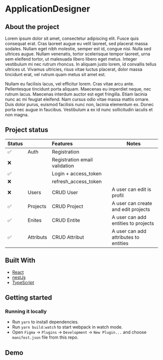 # ApplicationDesigner

<div id="top"></div>

## About the project

Lorem ipsum dolor sit amet, consectetur adipiscing elit. Fusce quis consequat erat. Cras laoreet augue eu velit laoreet, sed placerat massa sodales. Nullam eget nibh molestie, semper est id, congue nisi. Nulla sed ultrices augue. Nullam venenatis, tortor scelerisque tempor laoreet, urna sem eleifend tortor, ut malesuada libero libero eget metus. Integer vestibulum mi nec rutrum rhoncus. In aliquam justo lorem, id convallis tellus ultrices ut. Vivamus ultricies, risus vitae luctus placerat, dolor massa tincidunt erat, vel rutrum quam metus sit amet est.

Nullam eu facilisis lacus, vel efficitur lorem. Cras vitae arcu ante. Pellentesque tincidunt porta aliquam. Maecenas eu imperdiet neque, nec rutrum lacus. Maecenas interdum auctor est eget fringilla. Etiam lacinia nunc ac mi feugiat eleifend. Nam cursus odio vitae massa mattis ornare. Duis dolor purus, euismod facilisis nunc non, lacinia elementum ex. Donec porta nec augue in faucibus. Vestibulum a ex id nunc sollicitudin iaculis et non magna.

## Project status

| Status |           | Features                      | Notes                                 |
| :----- | :-------- | :---------------------------- | ------------------------------------- |
| ✅     | Auth      | Registration                  |                                       |
| ❌     |           | Registration email validation |                                       |
| ✅     |           | Login + access_token          |                                       |
| ❌     |           | refresh_access_token          |                                       |
| ❌     | Users     | CRUD User                     | A user can edit is profil             |
| ✅     | Projects  | CRUD Project                  | A user can create and edit projects   |
| ✅     | Enites    | CRUD Entite                   | A user can add entities to projects   |
| ✅     | Attributs | CRUD Attribut                 | A user can add attributes to entities |

## Built With

-   [React](https://reactjs.org)
-   [nestJs](https://nestjs.com/)
-   [TypeScript](http://typescriptlang.org)

## Getting started

### Running it locally

-   Run `yarn` to install dependencies.
-   Run `yarn build:watch` to start webpack in watch mode.
-   Open `Figma` -> `Plugins` -> `Development` -> `New Plugin...` and choose `manifest.json` file from this repo.

## Demo
